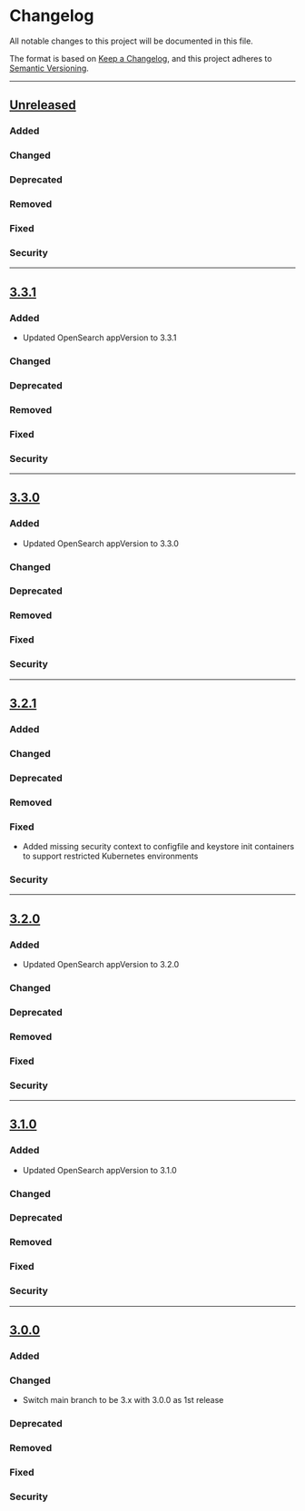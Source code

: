 # Changelog

All notable changes to this project will be documented in this file.

The format is based on [Keep a Changelog](https://keepachangelog.com/en/1.0.0/),
and this project adheres to [Semantic Versioning](https://semver.org/spec/v2.0.0.html).

---
## [Unreleased]
### Added
### Changed
### Deprecated
### Removed
### Fixed
### Security
---
## [3.3.1]
### Added
- Updated OpenSearch appVersion to 3.3.1
### Changed
### Deprecated
### Removed
### Fixed
### Security
---
## [3.3.0]
### Added
- Updated OpenSearch appVersion to 3.3.0
### Changed
### Deprecated
### Removed
### Fixed
### Security
---
## [3.2.1]
### Added
### Changed
### Deprecated
### Removed
### Fixed
- Added missing security context to configfile and keystore init containers to support restricted Kubernetes environments
### Security
---
## [3.2.0]
### Added
- Updated OpenSearch appVersion to 3.2.0
### Changed
### Deprecated
### Removed
### Fixed
### Security
---
## [3.1.0]
### Added
- Updated OpenSearch appVersion to 3.1.0
### Changed
### Deprecated
### Removed
### Fixed
### Security
---
## [3.0.0]
### Added
### Changed
- Switch main branch to be 3.x with 3.0.0 as 1st release
### Deprecated
### Removed
### Fixed
### Security

[Unreleased]: https://github.com/opensearch-project/helm-charts/compare/opensearch-3.3.1...HEAD
[3.3.1]: https://github.com/opensearch-project/helm-charts/compare/opensearch-3.3.0...opensearch-3.3.1
[3.3.0]: https://github.com/opensearch-project/helm-charts/compare/opensearch-3.2.1...opensearch-3.3.0
[3.2.1]: https://github.com/opensearch-project/helm-charts/compare/opensearch-3.2.0...opensearch-3.2.1
[3.2.0]: https://github.com/opensearch-project/helm-charts/compare/opensearch-3.1.0...opensearch-3.2.0
[3.1.0]: https://github.com/opensearch-project/helm-charts/compare/opensearch-3.0.0...opensearch-3.1.0
[3.0.0]: https://github.com/opensearch-project/helm-charts/compare/opensearch-2.33.0...opensearch-3.0.0
